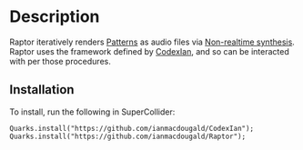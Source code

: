 # Description

Raptor iteratively renders [Patterns](https://doc.sccode.org/Tutorials/Streams-Patterns-Events1.html) as audio files via [Non-realtime synthesis](https://doc.sccode.org/Guides/Non-Realtime-Synthesis.html). Raptor uses the framework defined by [CodexIan](https://github.com/ianmacdougald/CodexIan), and so can be interacted with per those procedures.

## Installation

To install, run the following in SuperCollider: 

~~~~
Quarks.install("https://github.com/ianmacdougald/CodexIan");
Quarks.install("https://github.com/ianmacdougald/Raptor");
~~~~
